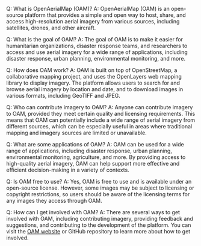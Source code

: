 Q: What is OpenAerialMap (OAM)?
A: OpenAerialMap (OAM) is an open-source platform that provides a simple and open way to host, share, and access high-resolution aerial imagery from various sources, including satellites, drones, and other aircraft.

Q: What is the goal of OAM?
A: The goal of OAM is to make it easier for humanitarian organizations, disaster response teams, and researchers to access and use aerial imagery for a wide range of applications, including disaster response, urban planning, environmental monitoring, and more.

Q: How does OAM work?
A: OAM is built on top of OpenStreetMap, a collaborative mapping project, and uses the OpenLayers web mapping library to display imagery. The platform allows users to search for and browse aerial imagery by location and date, and to download images in various formats, including GeoTIFF and JPEG.

Q: Who can contribute imagery to OAM?
A: Anyone can contribute imagery to OAM, provided they meet certain quality and licensing requirements. This means that OAM can potentially include a wide range of aerial imagery from different sources, which can be especially useful in areas where traditional mapping and imagery sources are limited or unavailable.

Q: What are some applications of OAM?
A: OAM can be used for a wide range of applications, including disaster response, urban planning, environmental monitoring, agriculture, and more. By providing access to high-quality aerial imagery, OAM can help support more effective and efficient decision-making in a variety of contexts.

Q: Is OAM free to use?
A: Yes, OAM is free to use and is available under an open-source license. However, some images may be subject to licensing or copyright restrictions, so users should be aware of the licensing terms for any images they access through OAM.

Q: How can I get involved with OAM?
A: There are several ways to get involved with OAM, including contributing imagery, providing feedback and suggestions, and contributing to the development of the platform. You can visit the [OAM website](https://openaerialmap.org/) or GitHub repository to learn more about how to get involved.
